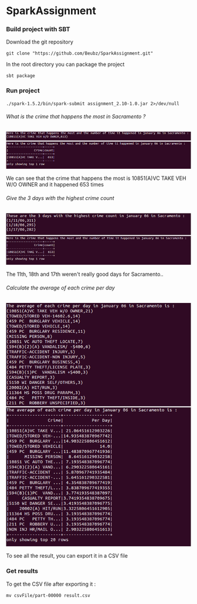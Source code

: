 # SparkAssignment

### Build project with SBT

Download the git repository  

```
git clone "https://github.com/Beubz/SparkAssignment.git"
```

In the root directory you can package the project 

```
sbt package
```

### Run project

```
./spark-1.5.2/bin/spark-submit assignment_2.10-1.0.jar 2>/dev/null
```

###### What is the crime that happens the most in Sacramento ?

![Question 1 - RDD](https://github.com/Beubz/SparkAssignment/blob/master/img/RDD1.png)
![Question 1 - DF](https://github.com/Beubz/SparkAssignment/blob/master/img/DF1.png)

We can see that the crime that happens the most is 10851(A)VC TAKE VEH W/O OWNER and it happened 653 times


###### Give the 3 days with the highest crime count

![Question 2 - RDD](https://github.com/Beubz/SparkAssignment/blob/master/img/RDD2.png)
![Question 2 - DF](https://github.com/Beubz/SparkAssignment/blob/master/img/DF2.png)

The 11th, 18th and 17th weren't really good days for Sacramento..


###### Calculate the average of each crime per day

![Question 3 - RDD](https://github.com/Beubz/SparkAssignment/blob/master/img/RDD3.png)
![Question 3 - DF](https://github.com/Beubz/SparkAssignment/blob/master/img/DF3.png)

To see all the result, you can export it in a CSV file

### Get results

To get the CSV file after exporting it :

```
mv csvFile/part-00000 result.csv
```